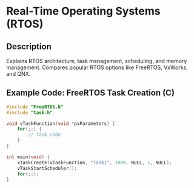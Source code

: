 # Real-Time Operating Systems (RTOS)

## Description
Explains RTOS architecture, task management, scheduling, and memory management. Compares popular RTOS options like FreeRTOS, VxWorks, and QNX.

## Example Code: FreeRTOS Task Creation (C)
```c
#include "FreeRTOS.h"
#include "task.h"

void vTaskFunction(void *pvParameters) {
    for(;;) {
        // Task code
    }
}

int main(void) {
    xTaskCreate(vTaskFunction, "Task1", 1000, NULL, 1, NULL);
    vTaskStartScheduler();
    for(;;);
}
```
